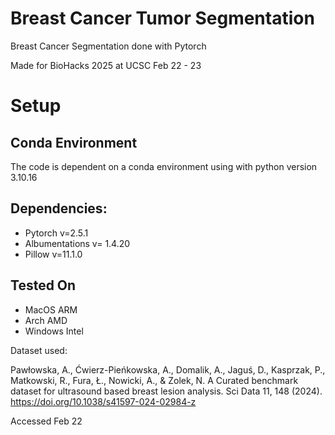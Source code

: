 # Breast Cancer Tumor Segmentation

Breast Cancer Segmentation done with Pytorch

Made for BioHacks 2025 at UCSC Feb 22 - 23


# Setup
## Conda Environment
The code is dependent on a conda environment using with python version 3.10.16
## Dependencies:
- Pytorch v=2.5.1
- Albumentations v= 1.4.20
- Pillow v=11.1.0

## Tested On
- MacOS ARM
- Arch AMD
- Windows Intel

Dataset used:

Pawłowska, A., Ćwierz-Pieńkowska, A., Domalik, A., Jaguś, D., Kasprzak, P., Matkowski, R., Fura, Ł., Nowicki, A., & Zolek, N. A Curated benchmark dataset for ultrasound based breast lesion analysis. Sci Data 11, 148 (2024). https://doi.org/10.1038/s41597-024-02984-z

Accessed Feb 22 